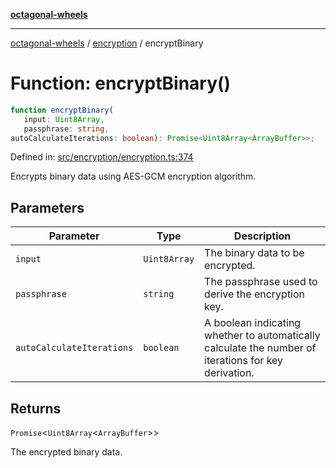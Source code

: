 [**octagonal-wheels**](../../README.md)

***

[octagonal-wheels](../../modules.md) / [encryption](../README.md) / encryptBinary

# Function: encryptBinary()

```ts
function encryptBinary(
   input: Uint8Array, 
   passphrase: string, 
autoCalculateIterations: boolean): Promise<Uint8Array<ArrayBuffer>>;
```

Defined in: [src/encryption/encryption.ts:374](https://github.com/vrtmrz/octagonal-wheels/blob/main/src/encryption/encryption.ts#L374)

Encrypts binary data using AES-GCM encryption algorithm.

## Parameters

| Parameter | Type | Description |
| ------ | ------ | ------ |
| `input` | `Uint8Array` | The binary data to be encrypted. |
| `passphrase` | `string` | The passphrase used to derive the encryption key. |
| `autoCalculateIterations` | `boolean` | A boolean indicating whether to automatically calculate the number of iterations for key derivation. |

## Returns

`Promise`\<`Uint8Array`\<`ArrayBuffer`\>\>

The encrypted binary data.
